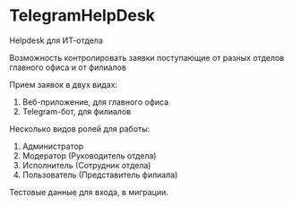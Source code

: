 # TelegramHelpDesk

Helpdesk для ИТ-отдела

Возможность контролировать заявки поступающие от разных отделов главного офиса и от филиалов

Прием заявок в двух видах:
1. Веб-приложение, для главного офиса
2. Telegram-бот, для филиалов

Несколько видов ролей для работы:
1. Администратор
2. Модератор (Руководитель отдела)
3. Исполнитель (Сотрудник отдела)
4. Пользователь (Представитель филиала)

Тестовые данные для входа, в миграции.

